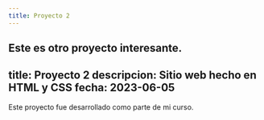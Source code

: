 ```yaml
---
title: Proyecto 2
---
```


Este es otro proyecto interesante.
---
title: Proyecto 2
descripcion: Sitio web hecho en HTML y CSS
fecha: 2023-06-05
---

Este proyecto fue desarrollado como parte de mi curso.
